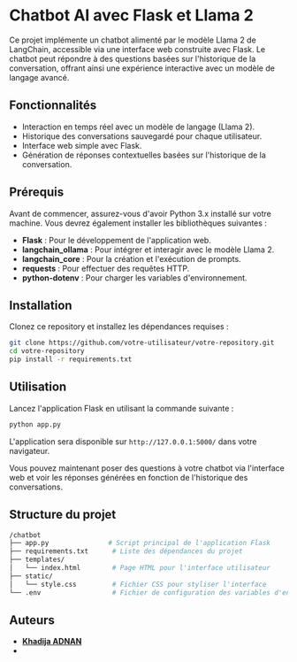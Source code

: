 # Chatbot AI avec Flask et Llama 2

Ce projet implémente un chatbot alimenté par le modèle Llama 2 de LangChain, accessible via une interface web construite avec Flask. Le chatbot peut répondre à des questions basées sur l'historique de la conversation, offrant ainsi une expérience interactive avec un modèle de langage avancé.

## Fonctionnalités

- Interaction en temps réel avec un modèle de langage (Llama 2).
- Historique des conversations sauvegardé pour chaque utilisateur.
- Interface web simple avec Flask.
- Génération de réponses contextuelles basées sur l'historique de la conversation.

## Prérequis

Avant de commencer, assurez-vous d'avoir Python 3.x installé sur votre machine. Vous devrez également installer les bibliothèques suivantes :

- **Flask** : Pour le développement de l'application web.
- **langchain_ollama** : Pour intégrer et interagir avec le modèle Llama 2.
- **langchain_core** : Pour la création et l'exécution de prompts.
- **requests** : Pour effectuer des requêtes HTTP.
- **python-dotenv** : Pour charger les variables d'environnement.

## Installation

Clonez ce repository et installez les dépendances requises :

```bash
git clone https://github.com/votre-utilisateur/votre-repository.git
cd votre-repository
pip install -r requirements.txt

```

## Utilisation

Lancez l'application Flask en utilisant la commande suivante :

```bash
python app.py
```

L'application sera disponible sur `http://127.0.0.1:5000/` dans votre navigateur.

Vous pouvez maintenant poser des questions à votre chatbot via l'interface web et voir les réponses générées en fonction de l'historique des conversations.

## Structure du projet
```bash
/chatbot
├── app.py               # Script principal de l'application Flask
├── requirements.txt      # Liste des dépendances du projet
├── templates/
│   └── index.html        # Page HTML pour l'interface utilisateur
├── static/
│   └── style.css         # Fichier CSS pour styliser l'interface
└── .env                  # Fichier de configuration des variables d'environnement
```

## Auteurs

- **[Khadija ADNAN](https://github.com/adnan-khadija)**
-


